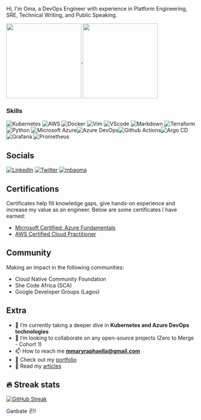 Hi, I'm Oma, a DevOps Engineer with experience in Platform Engineering, SRE, Technical Writing, and Public Speaking.

<a href="https://github.com/anuraghazra/github-readme-stats">
  <img height=200 align="center" src="https://github-readme-stats.vercel.app/api?username=Mbaoma&show_icons=true&theme=transparent" />
</a>
<a href="https://github.com/anuraghazra/convoychat">
  <img height=200 align="center" src="https://github-readme-stats.vercel.app/api/top-langs?username=Mbaoma&layout=compact&langs_count=8&card_width=320&theme=transparent" />
</a>

### Skills
![Kubernetes](https://img.shields.io/badge/kubernetes-326ce5.svg?&style=for-the-badge&logo=kubernetes&logoColor=white) ![AWS](https://img.shields.io/badge/AWS-FF9900?style=for-the-badge&logo=amazonaws&logoColor=white) ![Docker](https://img.shields.io/badge/Docker-2CA5E0?style=for-the-badge&logo=docker&logoColor=white) ![Vim](https://img.shields.io/badge/VIM-%2311AB00.svg?&style=for-the-badge&logo=vim&logoColor=white) ![VScode](https://img.shields.io/badge/VSCode-0078D4?style=for-the-badge&logo=visual%20studio%20code&logoColor=white) ![Markdown](https://img.shields.io/badge/Markdown-000000?style=for-the-badge&logo=markdown&logoColor=white) ![Terraform](https://img.shields.io/badge/Terraform-7B42BC?style=for-the-badge&logo=terraform) ![Python](https://img.shields.io/badge/Python-3776AB?style=for-the-badge&logo=python&logoColor=white) ![Microsoft Azure](https://img.shields.io/badge/Microsoft%20Azure-0078D4?style=for-the-badge&logo=microsoft%20azure&logoColor=white)![Azure DevOps](https://img.shields.io/badge/Azure%20DevOps-0078D7?style=for-the-badge&logo=azure%20devops&logoColor=white)![Github Actions](https://img.shields.io/badge/GitHub%20Actions-2088FF?style=for-the-badge&logo=githubactions&logoColor=white)![Argo CD](https://img.shields.io/badge/Argo-EF7B4D?style=for-the-badge&logo=argo&logoColor=white) ![Grafana](https://img.shields.io/badge/Grafana-F46800?style=for-the-badge&logo=grafana&logoColor=white) ![Prometheus](https://img.shields.io/badge/Prometheus-E6522C?style=for-the-badge&logo=prometheus&logoColor=white)


## Socials 
[![LinkedIn](https://img.shields.io/badge/linkedin-%230077B5.svg?style=for-the-badge&logo=linkedin&logoColor=white&style=flat-square)](https://www.linkedin.com/in/mbaoma-chioma-mary)
[![Twitter](https://img.shields.io/badge/-Twitter-1DA1F2?logo=twitter&logoColor=white&style=flat-square)](https://twitter.com/mba_oma)
[<img src="https://komarev.com/ghpvc/?username=tannaye&label=Profile%20views&color=0e75b6&style=flat" alt="mbaoma" />](https://github.com/Mbaoma/Mbaoma)

## Certifications
Certificates help fill knowledge gaps, give hands-on experience and increase my value as an engineer. Below are some certificates I have earned:

- [Microsoft Certified: Azure Fundamentals](https://www.credly.com/badges/2840723d-011e-4029-b07a-8e289a08f451)
- [AWS Certified Cloud Practitioner](https://www.credly.com/badges/f2c16bf1-7c17-4e3c-a643-77406a05eee7)

## Community 
Making an impact in the following communities:

- Cloud Native Community Foundation
- She Code Africa (SCA)
- Google Developer Groups (Lagos)
  
## Extra
- 🌱 I’m currently taking a deeper dive in **Kubernetes and Azure DevOps technologies**
- 👯 I’m looking to collaborate on any open-source projects (Zero to Merge - Cohort 1)
- 📫 How to reach me **mmaryraphaella@gmail.com**
- 📁 Check out my [portfolio](https://linktr.ee/mbaoma)
- 📖 Read my [articles](https://omarrrz-lounge.hashnode.dev/)

## 🔥 Streak stats
[![GitHub Streak](http://github-readme-streak-stats.herokuapp.com?user=Mbaoma&theme=cobalt)](https://git.io/streak-stats)
<br>
 
Ganbate ✌!! <br>
